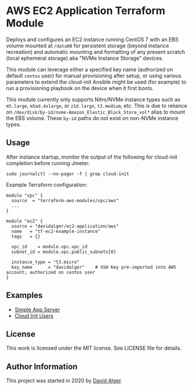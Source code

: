 # AWS EC2 Application Terraform Module

Deploys and configures an EC2 instance running CentOS 7 with an EBS volume mounted at `/data00` for persistent storage (beyond instance recreation) and automatic mounting and formatting of any present scratch (local ephemeral storage) aka "NVMe Instance Storage" devices.

This module can leverage either a specified key name (authorized on default `centos` user) for manual provisioning after setup, or using various parameters to extend the cloud-init Ansible might be used (for example) to run a provisioning playbook on the device when it first boots.

This module currently only supports Nitro/NVMe instance types such as `m5.large`, `m5ad.4xlarge`, or `z1d.large`, `t3.medium`, etc. This is due to reliance on `/dev/disk/by-id/nvme-Amazon_Elastic_Block_Store_vol*` alias to mount the EBS volume. These `by-id` paths do not exist on non-NVMe instance types.

## Usage

After instance startup, monitor the output of the following for cloud-init completion before running Jmeter:

```
sudo journalctl --no-pager -f | grep cloud-init
```

Example Terraform configuration:

```
module "vpc" {
  source  = "terraform-aws-modules/vpc/aws"
  ...
}

module "ec2" {
  source = "davidalger/ec2-application/aws"
  name   = "tf-ec2-example-instance"
  tags   = {}

  vpc_id    = module.vpc.vpc_id
  subnet_id = module.vpc.public_subnets[0]

  instance_type = "t3.micro"
  key_name      = "davidalger"    # SSH Key pre-imported into AWS account; authorized on centos user
}
```

## Examples

* [Simple App Server](examples/simple-app-server)
* [Cloud Init Users](examples/cloud-init-users)

## License

This work is licensed under the MIT license. See LICENSE file for details.

## Author Information

This project was started in 2020 by [David Alger](https://davidalger.com/).
